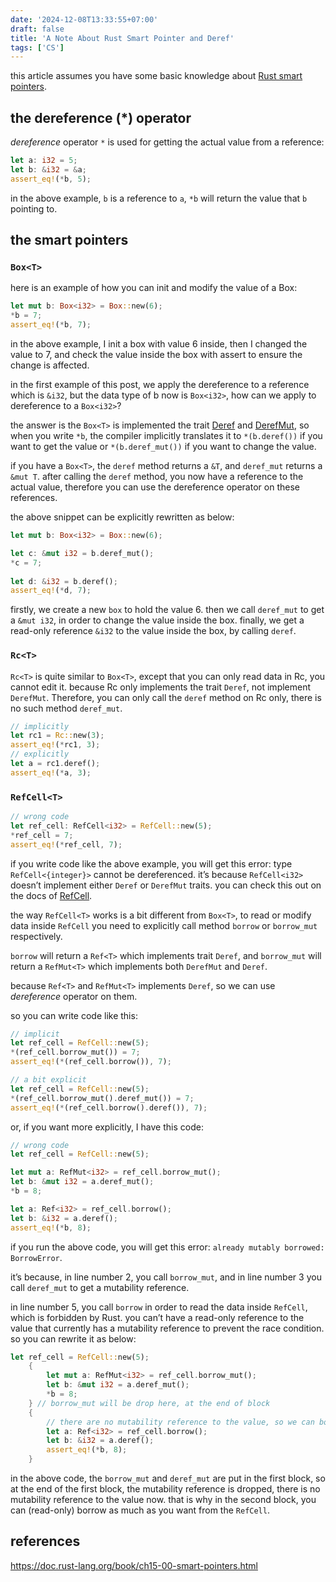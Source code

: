 ```yaml
---
date: '2024-12-08T13:33:55+07:00'
draft: false
title: 'A Note About Rust Smart Pointer and Deref'
tags: ['CS']
---
```

this article assumes you have some basic knowledge about [Rust smart pointers](https://doc.rust-lang.org/book/ch15-00-smart-pointers.html).
## the dereference (*) operator
*dereference* operator `*` is used for getting the actual value from a reference:
```rust
let a: i32 = 5;    
let b: &i32 = &a;
assert_eq!(*b, 5);
```
in the above example, `b` is a reference to `a`, `*b` will return the value that `b` pointing to.
## the smart pointers
### `Box<T>`
here is an example of how you can init and modify the value of a Box<T>:
```rust
let mut b: Box<i32> = Box::new(6);
*b = 7;
assert_eq!(*b, 7);
```
in the above example, I init a box with value 6 inside, then I changed the value to 7, and check the value inside the box with assert to ensure the change is affected.

in the first example of this post, we apply the dereference to a reference which is `&i32`, but the data type of b now is `Box<i32>`, how can we apply to dereference to a `Box<i32>`?

the answer is the `Box<T>` is implemented the trait [Deref](https://doc.rust-lang.org/alloc/boxed/struct.Box.html#impl-Deref-for-Box%3CT%2C%20A%3E) and [DerefMut](https://doc.rust-lang.org/alloc/boxed/struct.Box.html#impl-DerefMut-for-Box%3CT%2C%20A%3E), so when you write `*b`, the compiler implicitly translates it to `*(b.deref())` if you want to get the value or `*(b.deref_mut())` if you want to change the value.

if you have a `Box<T>`, the `deref` method returns a `&T`, and `deref_mut` returns a `&mut T`. after calling the `deref` method, you now have a reference to the actual value, therefore you can use the dereference operator on these references.

the above snippet can be explicitly rewritten as below:
```rust
let mut b: Box<i32> = Box::new(6);

let c: &mut i32 = b.deref_mut();
*c = 7;
    
let d: &i32 = b.deref();
assert_eq!(*d, 7);
```
firstly, we create a new `box` to hold the value 6. then we call `deref_mut` to get a `&mut i32`, in order to change the value inside the box. finally, we get a read-only reference `&i32` to the value inside the box, by calling `deref`.
### `Rc<T>`
`Rc<T>` is quite similar to `Box<T>`, except that you can only read data in Rc, you cannot edit it. because Rc only implements the trait `Deref`, not implement `DerefMut`. Therefore, you can only call the `deref` method on Rc only, there is no such method `deref_mut`.

```rust
// implicitly
let rc1 = Rc::new(3);
assert_eq!(*rc1, 3);
// explicitly
let a = rc1.deref();
assert_eq!(*a, 3);
```
### `RefCell<T>`
```rust
// wrong code
let ref_cell: RefCell<i32> = RefCell::new(5);
*ref_cell = 7;
assert_eq!(*ref_cell, 7);
```
if you write code like the above example, you will get this error: type `RefCell<{integer}>` cannot be dereferenced. it’s because `RefCell<i32>` doesn’t implement either `Deref` or `DerefMut` traits. you can check this out on the docs of [RefCell](https://doc.rust-lang.org/core/cell/struct.RefCell.html).

the way `RefCell<T>` works is a bit different from `Box<T>`, to read or modify data inside `RefCell` you need to explicitly call method `borrow` or `borrow_mut` respectively.

`borrow` will return a `Ref<T>` which implements trait `Deref`, and `borrow_mut` will return a `RefMut<T>` which implements both `DerefMut` and `Deref`.

because `Ref<T>` and `RefMut<T>` implements `Deref`, so we can use *dereference* operator on them.

so you can write code like this:
```rust
// implicit
let ref_cell = RefCell::new(5);
*(ref_cell.borrow_mut()) = 7;
assert_eq!(*(ref_cell.borrow()), 7);

// a bit explicit
let ref_cell = RefCell::new(5);
*(ref_cell.borrow_mut().deref_mut()) = 7;
assert_eq!(*(ref_cell.borrow().deref()), 7);
```
or, if you want more explicitly, I have this code:
```rust
// wrong code
let ref_cell = RefCell::new(5);

let mut a: RefMut<i32> = ref_cell.borrow_mut();
let b: &mut i32 = a.deref_mut();
*b = 8;

let a: Ref<i32> = ref_cell.borrow();
let b: &i32 = a.deref();
assert_eq!(*b, 8);
```
if you run the above code, you will get this error: `already mutably borrowed: BorrowError`.

it’s because, in line number 2, you call `borrow_mut`, and in line number 3 you call `deref_mut` to get a mutability reference.

in line number 5, you call `borrow` in order to read the data inside `RefCell`, which is forbidden by Rust. you can’t have a read-only reference to the value that currently has a mutability reference to prevent the race condition.
so you can rewrite it as below:
```rust
let ref_cell = RefCell::new(5);
    {
        let mut a: RefMut<i32> = ref_cell.borrow_mut();
        let b: &mut i32 = a.deref_mut();
        *b = 8;
    } // borrow_mut will be drop here, at the end of block
    {
        // there are no mutability reference to the value, so we can borrow.
        let a: Ref<i32> = ref_cell.borrow();
        let b: &i32 = a.deref();
        assert_eq!(*b, 8);
    }
```
in the above code, the `borrow_mut` and `deref_mut` are put in the first block, so at the end of the first block, the mutability reference is dropped, there is no mutability reference to the value now. that is why in the second block, you can (read-only) borrow as much as you want from the `RefCell`.

## references
https://doc.rust-lang.org/book/ch15-00-smart-pointers.html